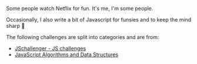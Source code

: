 Some people watch Netflix for fun. It's me, I'm some people.

Occasionally, I also write a bit of Javascript for funsies and to keep the mind sharp 🔪

The following challenges are split into categories and are from:

* [JSchallenger - JS challenges](https://www.jschallenger.com/javascript-arrays/get-first-elements-array-javascript)
* [JavaScript Algorithms and Data Structures](https://www.freecodecamp.org/learn/javascript-algorithms-and-data-structures/)